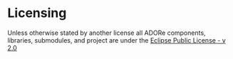 # Licensing
Unless otherwise stated by another license all ADORe components,
libraries, submodules, and project are under the 
[Eclipse Public License - v 2.0 ](software_license.md) 
